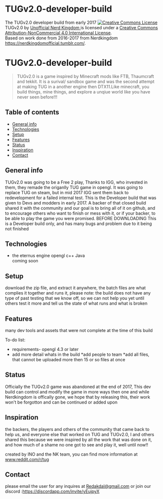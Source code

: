 # TUGv2.0-developer-build
The TUGv2.0 developer build from early 2017
<a rel="license" href="http://creativecommons.org/licenses/by-nc/4.0/"><img alt="Creative Commons License" style="border-width:0" src="https://i.creativecommons.org/l/by-nc/4.0/80x15.png" /></a><br /><span xmlns:dct="http://purl.org/dc/terms/" property="dct:title">TUGv2.0</span> by <a xmlns:cc="http://creativecommons.org/ns#" href="https://www.reddit.com/r/tug/" property="cc:attributionName" rel="cc:attributionURL">Unofficial Nerd Kingdom </a> is licensed under a <a rel="license" href="http://creativecommons.org/licenses/by-nc/4.0/">Creative Commons Attribution-NonCommercial 4.0 International License</a>.<br />Based on work done from 2016-2017 from Nerdkingdom <a xmlns:dct="http://purl.org/dc/terms/" href="https://nerdkingdomofficial.tumblr.com/" rel="dct:source">https://nerdkingdomofficial.tumblr.com/</a>.

# TUGv2.0-developer-build
> TUGv2.0 is a game inspired by Minecraft mods like FTB, Thaumcraft and tekkit. It is a surival/ sandbox game and was the second attempt at making TUG in a another engine then DTX11.Like minecraft, you build things, mine things, and explore a unqiue world like you have never seen before!!!


## Table of contents
* [General info](#general-info)
* [Technologies](#technologies)
* [Setup](#setup)
* [Features](#features)
* [Status](#status)
* [Inspiration](#inspiration)
* [Contact](#contact)

## General info
TUGv2.0 was going to be a Free 2 play, Thanks to IGG, who invested in them, they remade the origanlly TUG game in opengl. It was going to replace TUG on steam, but in mid 2017 IGG sent them back to redevelopment for a failed internal test. This is the Developer build that was given to Devs and modders in early 2017. A backer of that closed build shared it with the community and our goal is to bring all of it on github, and to encourage others who want to finish or mess with it, or if your backer, to be able to play the game you were promised.  BEFORE DOWNLOADING This is a Developer build only, and has many bugs and problem due to it being not finished


## Technologies
* the eternus engine
opengl
c++
Java  
coming soon

## Setup
download the zip file, and extract it anywhere,  the batch files are what complies it together and runs it, please note: the build does not have any type of past testing that we know off, so we can not help you yet until others test it more and tell us the state of what runs and what is broken

## Features
many dev tools and assets that were not complete at the time of this build

To-do list:
* requirements- opengl 4.3 or later
* add more detail whats in the build
*add people to team
*add all files, that cannot be uploaded more then 15 or so files at once

## Status
Officially the TUGv2.0 game was abandoned at the end of 2017,  This dev build can control and modify the game in more ways then one and while Nerdkingdom is offically gone, we hope that by releasing this, their work won't be forgotton and can be continued or  added upon 
## Inspiration
the backers, the players and others of the community that came back to help us, and everyone else that worked on TUG and TUGv2.0, I and others shared this because we were inspired by all the work that was done on it, and how much of a shame no one got to see and play it, well until now!!

created by INO and the NK team, you can find more information at www.reddit.com/r/tug

## Contact 
please email the user for any inquires at Redakdal@gmail.com or join our discord :https://discordapp.com/invite/yEujpyX

